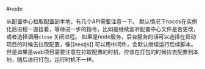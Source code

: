 #node 

从配置中心拉取配置到本地，有几个API需要注意一下。
默认情况下nacos在实例化后进程一直挂着，等待进一步的指令，比如是继续监听配置中心文件是否更改，或者选择调用`close` 关闭进程。
如果是node服务，后台服务的话可以选择在启动项目的时候去拉取配置，像[[nestjs]] 可以用中间件，会默认继续运行后续脚本。
但是如果是web项目需要注意在拉取配置的时机，应该在打包的时候拉去配置到本地，随后进行打包，运行时机不一样。
